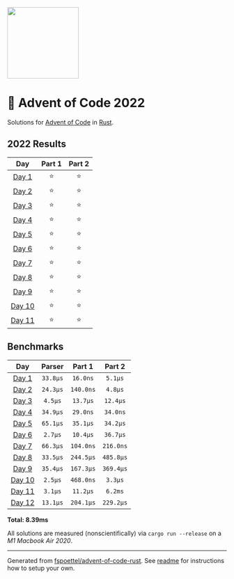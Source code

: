 <img src="./.assets/christmas_ferris.png" width="164">

# 🎄 Advent of Code 2022

Solutions for [Advent of Code](https://adventofcode.com/) in [Rust](https://www.rust-lang.org/).

<!--- advent_readme_stars table --->
## 2022 Results

| Day | Part 1 | Part 2 |
| :---: | :---: | :---: |
| [Day 1](https://adventofcode.com/2022/day/1) | ⭐ | ⭐ |
| [Day 2](https://adventofcode.com/2022/day/2) | ⭐ | ⭐ |
| [Day 3](https://adventofcode.com/2022/day/3) | ⭐ | ⭐ |
| [Day 4](https://adventofcode.com/2022/day/4) | ⭐ | ⭐ |
| [Day 5](https://adventofcode.com/2022/day/5) | ⭐ | ⭐ |
| [Day 6](https://adventofcode.com/2022/day/6) | ⭐ | ⭐ |
| [Day 7](https://adventofcode.com/2022/day/7) | ⭐ | ⭐ |
| [Day 8](https://adventofcode.com/2022/day/8) | ⭐ | ⭐ |
| [Day 9](https://adventofcode.com/2022/day/9) | ⭐ | ⭐ |
| [Day 10](https://adventofcode.com/2022/day/10) | ⭐ | ⭐ |
| [Day 11](https://adventofcode.com/2022/day/11) | ⭐ | ⭐ |
<!--- advent_readme_stars table --->

<!--- benchmarking table --->
## Benchmarks

| Day | Parser | Part 1 | Part 2 |
| :---: | :---: | :---: | :---:  |
| [Day 1](./src/bin/01.rs) | `33.8µs` | `16.0ns` | `5.1µs` |
| [Day 2](./src/bin/02.rs) | `24.3µs` | `140.0ns` | `4.8µs` |
| [Day 3](./src/bin/03.rs) | `4.5µs` | `13.7µs` | `12.4µs` |
| [Day 4](./src/bin/04.rs) | `34.9µs` | `29.0ns` | `34.0ns` |
| [Day 5](./src/bin/05.rs) | `65.1µs` | `35.1µs` | `34.2µs` |
| [Day 6](./src/bin/06.rs) | `2.7µs` | `10.4µs` | `36.7µs` |
| [Day 7](./src/bin/07.rs) | `66.3µs` | `104.0ns` | `216.0ns` |
| [Day 8](./src/bin/08.rs) | `33.5µs` | `244.5µs` | `485.8µs` |
| [Day 9](./src/bin/09.rs) | `35.4µs` | `167.3µs` | `369.4µs` |
| [Day 10](./src/bin/10.rs) | `2.5µs` | `468.0ns` | `3.3µs` |
| [Day 11](./src/bin/11.rs) | `3.1µs` | `11.2µs` | `6.2ms` |
| [Day 12](./src/bin/12.rs) | `13.1µs` | `204.1µs` | `229.2µs` |

**Total: 8.39ms**
<!--- benchmarking table --->

All solutions are measured (nonscientifically) via `cargo run --release` on a _M1 Macbook Air 2020_.

---

Generated from [fspoettel/advent-of-code-rust](https://github.com/fspoettel/advent-of-code-rust). See [readme](https://github.com/fspoettel/advent-of-code-rust#readme) for instructions how to setup your own.
